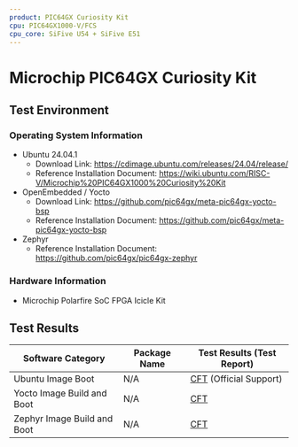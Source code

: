 ```yaml
---
product: PIC64GX Curiosity Kit
cpu: PIC64GX1000-V/FCS
cpu_core: SiFive U54 + SiFive E51
---
```


# Microchip PIC64GX Curiosity Kit

## Test Environment

### Operating System Information

- Ubuntu 24.04.1
    - Download Link: https://cdimage.ubuntu.com/releases/24.04/release/
    - Reference Installation Document: https://wiki.ubuntu.com/RISC-V/Microchip%20PIC64GX1000%20Curiosity%20Kit
- OpenEmbedded / Yocto
    - Download Link: https://github.com/pic64gx/meta-pic64gx-yocto-bsp
    - Reference Installation Document: https://github.com/pic64gx/meta-pic64gx-yocto-bsp
- Zephyr
    - Reference Installation Document: https://github.com/pic64gx/pic64gx-zephyr

### Hardware Information

- Microchip Polarfire SoC FPGA Icicle Kit

## Test Results

| Software Category           | Package Name | Test Results (Test Report)       |
|-----------------------------|--------------|----------------------------------|
| Ubuntu Image Boot           | N/A          | [CFT][Ubuntu] (Official Support) |
| Yocto Image Build and Boot  | N/A          | [CFT][Yocto]                     |
| Zephyr Image Build and Boot | N/A          | [CFT][Zephyr]                    |

[Ubuntu]: ./Ubuntu/README.md
[Yocto]: ./Yocto/README.md
[Zephyr]: ./Zephyr/README.md